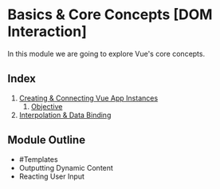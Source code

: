 # Basics & Core Concepts [DOM Interaction]

In this module we are going to explore Vue's core concepts. 

## Index
1. [Creating & Connecting Vue App Instances](Creating%20&%20Connecting%20Vue%20App%20Instances.md)
	1. [Objective](Creating%20&%20Connecting%20Vue%20App%20Instances#Objective.md)
2. [Interpolation & Data Binding](Interpolation%20&%20Data%20Binding.md)


## Module Outline
* #Templates
* Outputting Dynamic Content
* Reacting User Input